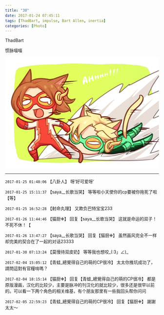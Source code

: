 ```yaml
---
title: "30"
date: 2017-01-24 07:45:11
tags: [ThadBart, impulse, Bart Allen, inertia]
categories: [Photo]
---
```


<p>ThadBart<br /></p> 
<p>惯脉喵喵</p>

![](https://raw.githubusercontent.com/alicewish/meowchain247/master/img_cVZNdzJtQk9JV2RhaU1DSEdWRHV4SVV0SU0rdm1uYVQzVjduOFR4a1BnUjBKMWNiQlordm53PT0.jpg)

---

`2017-01-25 01:48:06` 【八卦人】 呀‘好可爱呀‘

`2017-01-25 15:11:37` 【saya\_\_长歌当哭】 等等啦小天使你的cp要被你拖死了啦【等】

`2017-01-25 16:52:28` 【射命丸理】 又欺负巴特宝宝233

`2017-01-26 11:44:46` 【猫厨✙】 回复【saya\_\_长歌当哭】 这就是命运的双子！不死不休！【

`2017-01-26 13:47:27` 【saya\_\_长歌当哭】 回复【猫厨✙】 虽然画风完全不一样却完美的契合在了一起的对话23333

`2017-01-30 07:13:24` 【莫慢待双皮奶】 等等我也想咬\_(:3」∠)\_

`2017-02-04 15:05:12` 【青蛙\_總覺得自己的萌的CP很冷】 太太你推坑成功了，請問這對有官糧啃嗎？

`2017-02-04 18:15:14` 【猫厨✙】 回复【青蛙\_總覺得自己的萌的CP很冷】 都是原版漫画，汉化的比较少，主要是脉冲的刊汉化的就比较少，很多还是很早以前的。可以看一下两个角色的相关维基，有个朋友那里有一些我回头帮你问问

`2017-02-05 22:59:23` 【青蛙\_總覺得自己的萌的CP很冷】 回复【猫厨✙】 謝謝太太～

